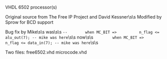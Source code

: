 VHDL 6502 processor(s)

Original source from The Free IP Project and David Kessner\s\s
Modified by Sprow for BCD support

Bug fix by Mike\s\s
was\s\s
`--        when MC_BIT =>          n_flag <= alu_out(7); -- mike was here`\s\s
now\s\s
`        when MC_BIT =>          n_flag <= data_in(7); -- mike was here`\s\s

Two files:
free6502.vhd
microcode.vhd
